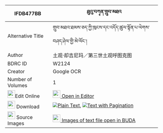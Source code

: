 |IFDB477BB|ཐུའུ་བཀྭན་གྲུབ་མཐའ 
| --- | --- 
|Alternative Title |གྲུབ་མཐའ་ཐམས་ཅད་ཀྱི་ཁུངས་དང་འདོད་ཚུལ་སྟོན་པ་ལེགས་བཤད་ཤེལ་གྱི་མེ་ལོང་།
|Author| 土观·却吉尼玛／第三世土观呼图克图
|BDRC ID | W2124
|Creator | Google OCR
|Number of Volumes| 1
|<img width="25" src="https://img.icons8.com/color/25/000000/edit-property.png">Edit Online| [<img width="25" src="https://avatars.githubusercontent.com/u/45091458?s=200&v=4"> Open in Editor](http://editor.openpecha.org/IFDB477BB)
|<img width="25" src="https://img.icons8.com/fluent/48/000000/download-2.png"/>  Download | [![](https://img.icons8.com/color/20/000000/txt.png)Plain Text](https://github.com/Openpecha/IFDB477BB/releases/download/v1/tu'u_ken_drubta_plain_IFDB477BB.zip), [![](https://img.icons8.com/color/20/000000/txt.png)Text with Pagination](https://github.com/Openpecha/IFDB477BB/releases/download/v1/tu'u_ken_drubta_pages_IFDB477BB.zip)
|<img width="25" src="https://img.icons8.com/plasticine/100/000000/pictures-folder.png"/>  Source Images | [<img width="25" src="https://library.bdrc.io/icons/BUDA-small.svg"> Images of text file open in BUDA](https://library.bdrc.io/show/bdr:W2124)
